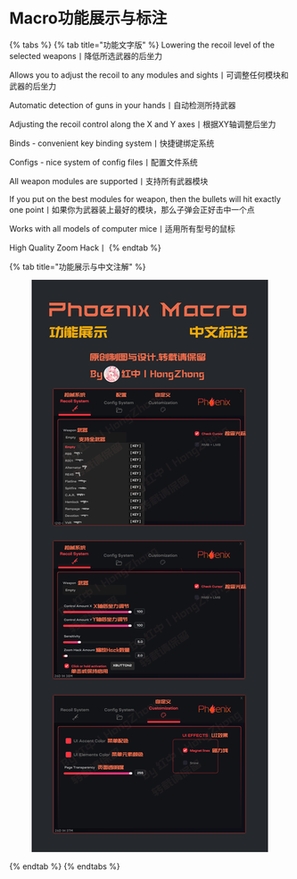 # Macro功能展示与标注



{% tabs %}
{% tab title="功能文字版" %}
Lowering the recoil level of the selected weapons丨降低所选武器的后坐力&#x20;

Allows you to adjust the recoil to any modules and sights丨可调整任何模块和武器的后坐力&#x20;

Automatic detection of guns in your hands丨自动检测所持武器&#x20;

Adjusting the recoil control along the X and Y axes丨根据XY轴调整后坐力&#x20;

Binds - convenient key binding system丨快捷键绑定系统&#x20;

Configs - nice system of config files丨配置文件系统&#x20;

All weapon modules are supported丨支持所有武器模块&#x20;

If you put on the best modules for weapon, then the bullets will hit exactly one point丨如果你为武器装上最好的模块，那么子弹会正好击中一个点&#x20;

Works with all models of computer mice丨适用所有型号的鼠标&#x20;

High Quality Zoom Hack丨
{% endtab %}

{% tab title="功能展示与中文注解" %}
<figure><img src="../../.gitbook/assets/image (1) (2).png" alt=""><figcaption></figcaption></figure>
{% endtab %}
{% endtabs %}
